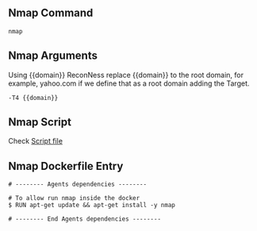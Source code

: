 ## Nmap Command

```
nmap
```

## Nmap Arguments

Using {{domain}} ReconNess replace {{domain}} to the root domain, for example, yahoo.com if we define that as a root domain adding the Target.

```
-T4 {{domain}}
```

## Nmap Script

Check [Script file](https://github.com/reconness/reconness-agents/blob/master/Nmap/Script)

## Nmap Dockerfile Entry

```
# -------- Agents dependencies -------- 

# To allow run nmap inside the docker
$ RUN apt-get update && apt-get install -y nmap

# -------- End Agents dependencies -------- 
```
